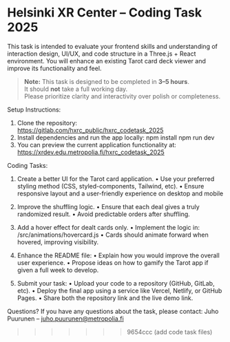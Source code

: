 
# Helsinki XR Center – Coding Task 2025

This task is intended to evaluate your frontend skills and understanding of interaction design, UI/UX, and code structure in a Three.js + React environment. 
You will enhance an existing Tarot card deck viewer and improve its functionality and feel. 

> **Note:** This task is designed to be completed in **3–5 hours**.  
> It should **not** take a full working day.  
> Please prioritize clarity and interactivity over polish or completeness.


Setup Instructions:
1. Clone the repository: 
	https://gitlab.com/hxrc_public/hxrc_codetask_2025 
2. Install dependencies and run the app locally:
	npm install
	npm run dev
3. You can preview the current application functionality at:  
	https://xrdev.edu.metropolia.fi/hxrc_codetask_2025 

Coding Tasks:
1. Create a better UI for the Tarot card application.
	• Use your preferred styling method (CSS, styled-components, Tailwind, etc).
	• Ensure responsive layout and a user-friendly experience on 
	desktop and mobile
2. Improve the shuffling logic.
	• Ensure that each deal gives a truly randomized result.
	• Avoid predictable orders after shuffling.

3. Add a hover effect for dealt cards only.
	• Implement the logic in: /src/animations/hovercard.js
	• Cards should animate forward when hovered, improving visibility.

4. Enhance the README file:
	• Explain how you would improve the overall user experience.
	• Propose ideas on how to gamify the Tarot app if given a 
	full week to develop.

5. Submit your task: 
	• Upload your code to a repository (GitHub, GitLab, etc).
	• Deploy the final app using a service like Vercel, Netlify, or GitHub Pages.
	• Share both the repository link and the live demo link. 

Questions? If you have any questions about the task, please contact:
Juho Puurunen – juho.puurunen@metropolia.fi
>>>>>>> 9654ccc (add code task files)
